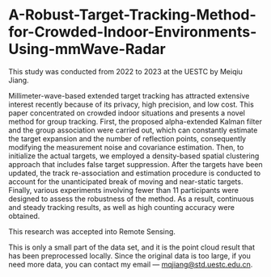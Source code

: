 # A-Robust-Target-Tracking-Method-for-Crowded-Indoor-Environments-Using-mmWave-Radar
This study was conducted from 2022 to 2023 at the UESTC by Meiqiu Jiang.

Millimeter-wave-based extended target tracking has attracted extensive interest recently because of its privacy, high precision, and low cost. This paper concentrated on crowded indoor situations and presents a novel method for group tracking. First, the proposed alpha-extended Kalman filter and the group association were carried out, which can constantly estimate the target expansion and the number of reflection points, consequently modifying the measurement noise and covariance estimation. Then, to initialize the actual targets, we employed a density-based spatial clustering approach that includes false target suppression. After the targets have been updated, the track re-association and estimation procedure is conducted to account for the unanticipated break of moving and near-static targets. Finally, various experiments involving fewer than 11 participants were designed to assess the robustness of the method. As a result, continuous and steady tracking results, as well as high counting accuracy were obtained.

This research was accepted into Remote Sensing.


This is only a small part of the data set, and it is the point cloud result that has been preprocessed locally. Since the original data is too large, if you need more data, you can contact my email — mqjiang@std.uestc.edu.cn.

